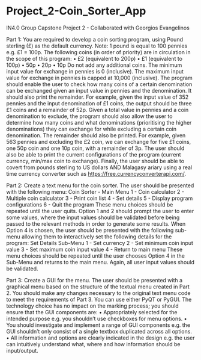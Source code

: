 # Project_2-Coin_Sorter_App

IN4.0 Group Capstone Project 2 - Collaborated with Georgios Evangelinos

Part 1:
You are required to develop a coin sorting program, using Pound sterling (£) as the default currency. Note: 1 pound is equal to 100 pennies e.g. £1 = 100p.
The following coins (in order of priority) are in circulation in the scope of this program:
• £2 (equivalent to 200p)
• £1 (equivalent to 100p)
• 50p
• 20p
• 10p
Do not add any additional coins. The minimum input value for exchange in pennies is 0 (inclusive). The maximum input value for exchange in pennies is capped at 10,000 (inclusive). The program should enable the user to check how many coins of a certain denomination can be exchanged given an input value in pennies and the denomination. It should also print the remainder. For example, given the input value of 352 pennies and the input denomination of £1 coins, the output should be three £1 coins and a remainder of 52p.
Given a total value in pennies and a coin denomination to exclude, the program should also allow the user to determine how many coins and what denominations (prioritising the higher denominations) they can exchange for while excluding a certain coin denomination. The remainder should also be printed. For example, given 563 pennies and excluding the £2 coin, we can exchange for five £1 coins, one 50p coin and one 10p coin, with a remainder of 3p.
The user should also be able to print the current configurations of the program (current currency, min/max coin to exchange). Finally, the user should be able to covert from pounds sterling to US dollars AND Malagasy ariary using a real time currency converter such as https://free.currencyconverterapi.com/.

Part 2:
Create a text menu for the coin sorter. The user should be presented with the following menu:
Coin Sorter - Main Menu
1 - Coin calculator
2 - Multiple coin calculator
3 - Print coin list
4 - Set details
5 - Display program configurations
6 - Quit the program
These menu choices should be repeated until the user quits. Option 1 and 2 should prompt the user to enter some values, where the input values should be validated before being passed to the relevant methods in order to generate some results.
When Option 4 is chosen, the user should be presented with the following sub-menu allowing them to interactively set the following details for the program:
Set Details Sub-Menu
1 - Set currency
2 - Set minimum coin input value
3 - Set maximum coin input value
4 - Return to main menu
These menu choices should be repeated until the user chooses Option 4 in the Sub-Menu and returns to the main menu. Again, all user input values should be validated.

Part 3:
Create a GUI for the menu. The user should be presented with a graphical menu based on the structure of the textual menu created in Part 2. You should make any changes necessary to the original text menu code to meet the requirements of Part 3.
You can use either PyQT or PyGUI. The technology choice has no impact on the marking process; you should ensure that the GUI components are:
• Appropriately selected for the intended purpose e.g. you shouldn’t use checkboxes for menu options.
• You should investigate and implement a range of GUI components e.g. the GUI shouldn’t only consist of a single textbox duplicated across all options.
• All information and options are clearly indicated in the design e.g. the user can intuitively understand what, where and how information should be input/output.
